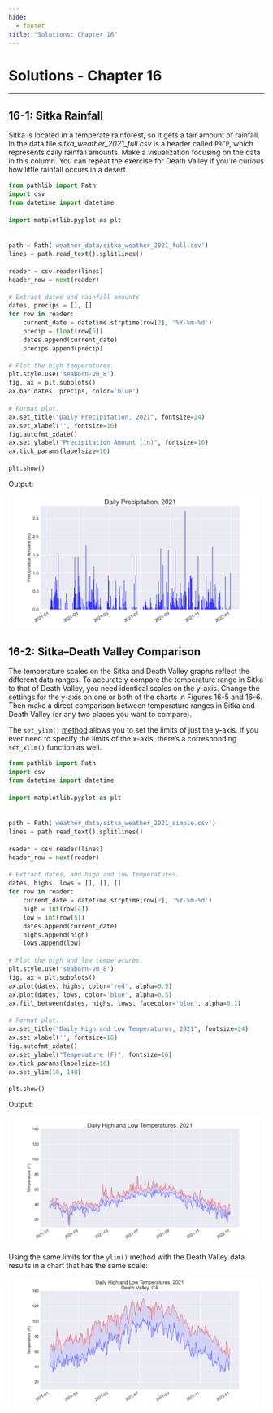 ```yaml
---
hide:
  - footer
title: "Solutions: Chapter 16"
---
```


# Solutions - Chapter 16

---

## 16-1: Sitka Rainfall

Sitka is located in a temperate rainforest, so it gets a fair amount of rainfall. In the data file *sitka_weather_2021_full.csv* is a header called `PRCP`, which represents daily rainfall amounts. Make a visualization focusing on the data in this column. You can repeat the exercise for Death Valley if you’re curious how little rainfall occurs in a desert.

```python title="sitka_rainfall.py"
from pathlib import Path
import csv
from datetime import datetime

import matplotlib.pyplot as plt


path = Path('weather_data/sitka_weather_2021_full.csv')
lines = path.read_text().splitlines()

reader = csv.reader(lines)
header_row = next(reader)

# Extract dates and rainfall amounts
dates, precips = [], []
for row in reader:
    current_date = datetime.strptime(row[2], '%Y-%m-%d')
    precip = float(row[5])
    dates.append(current_date)
    precips.append(precip)

# Plot the high temperatures.
plt.style.use('seaborn-v0_8')
fig, ax = plt.subplots()
ax.bar(dates, precips, color='blue')

# Format plot.
ax.set_title("Daily Precipitation, 2021", fontsize=24)
ax.set_xlabel('', fontsize=16)
fig.autofmt_xdate()
ax.set_ylabel("Precipitation Amount (in)", fontsize=16)
ax.tick_params(labelsize=16)

plt.show()
```

Output:

![Plot of daily rainfall amounts for Sitka, Alaska in 2021.](../images/solutions_images/sitka_rainfall.png)

## 16-2: Sitka–Death Valley Comparison

The temperature scales on the Sitka and Death Valley graphs reflect the different data ranges. To accurately compare the temperature range in Sitka to that of Death Valley, you need identical scales on the y-axis. Change the settings for the y-axis on one or both of the charts in Figures 16-5 and 16-6. Then make a direct comparison between temperature ranges in Sitka and Death Valley (or any two places you want to compare).

The `set_ylim()` [method](https://matplotlib.org/stable/api/_as_gen/matplotlib.axes.Axes.set_ylim.html) allows you to set the limits of just the y-axis. If you ever need to specify the limits of the x-axis, there’s a corresponding `set_xlim()` function as well.

```python title="sitka_highs_lows_comparison.py"
from pathlib import Path
import csv
from datetime import datetime

import matplotlib.pyplot as plt


path = Path('weather_data/sitka_weather_2021_simple.csv')
lines = path.read_text().splitlines()

reader = csv.reader(lines)
header_row = next(reader)

# Extract dates, and high and low temperatures.
dates, highs, lows = [], [], []
for row in reader:
    current_date = datetime.strptime(row[2], '%Y-%m-%d')
    high = int(row[4])
    low = int(row[5])
    dates.append(current_date)
    highs.append(high)
    lows.append(low)

# Plot the high and low temperatures.
plt.style.use('seaborn-v0_8')
fig, ax = plt.subplots()
ax.plot(dates, highs, color='red', alpha=0.5)
ax.plot(dates, lows, color='blue', alpha=0.5)
ax.fill_between(dates, highs, lows, facecolor='blue', alpha=0.1)

# Format plot.
ax.set_title("Daily High and Low Temperatures, 2021", fontsize=24)
ax.set_xlabel('', fontsize=16)
fig.autofmt_xdate()
ax.set_ylabel("Temperature (F)", fontsize=16)
ax.tick_params(labelsize=16)
ax.set_ylim(10, 140)

plt.show()
```

Output:

![Sitka daily high and low temperatures for 2021, plotted with a y-axis range from 10 to 140 degrees F.](../images/solutions_images/sitka_highs_lows_comparison.png)

Using the same limits for the `ylim()` method with the Death Valley data results in a chart that has the same scale:

![Death Valley daily high and low temperatures for 2021, plotted with a y-axis range from 10 to 140 degrees F.](../images/solutions_images/death_valley_highs_lows_comparison.png)